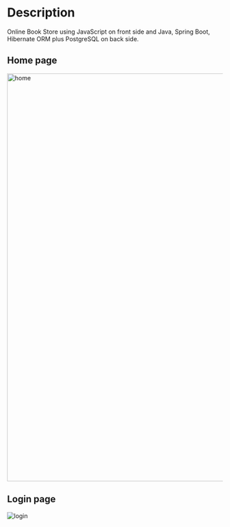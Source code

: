 # Description
Online Book Store using JavaScript on front side and Java, Spring Boot, Hibernate ORM plus PostgreSQL on back side. 

## Home page  
<img width="951" alt="home" src="https://user-images.githubusercontent.com/90979711/191734161-fcbf803f-06dc-4403-94d4-1efeccd8a7f8.png">

## Login page  
![login](https://user-images.githubusercontent.com/90979711/191736491-92417eb6-dba0-48dd-a8f5-e240e2eb3b80.png)


